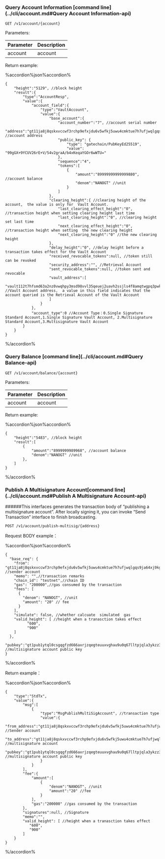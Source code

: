 
### Query Account Information  [command line](../cli/account.md#Query Account Information-api)
  
```
GET /v1/account/{account}
```
Parameters:

| Parameter |Description|
| :---- | :---- |
| account | account |

Return example:

%accordion%json%accordion%
```
{
    "height":"5129", //block height
    "result":{
        "type":"AccountResp",
        "value":{
            "account_field":{
                "type":"VaultAccount",
                "value":{
                    "base_account":{
                        "account_number":"7", //account serial number
                        "address":"gt11ja8j8qskxvccwf3rchp9efxjdu6v5wfkj5uwu4cmktue7h7ufjwqlgqs9ja64xj9kgd5zj", //account address
                        "public_key": {
                            "type": "gatechain/PubKeyEd25519",
                            "value": "99gGX+9YCUV26rE+V/54v2graA/b4xKeqaYGOr6wWTU="
                        },                        
                        "sequence":"4",
                        "tokens":[
                            {
                                "amount":"89999999999999880", //account balance
                                "denom":"NANOGT" //unit
                            }
                        ]
                    },
                    "clearing_height":{ //clearing height of the account,  the value is only for  Vault Account. 
                        "last_clearing_effect_height":"0", //transaction height when setting clearing height last time
                        "last_clearing_height":"0", //clearing height set last time
                        "next_clearing_effect_height":"0", //transaction height when setting  the new clearing height 
                        "next_clearing_height":"0" //the new clearing height
                    },
                    "delay_height":"0", //delay height before a transaction takes effect for the Vault Account
                    "received_revocable_tokens":null, //token still can be revoked 
                    "security_address":"", //Retrieval Account
                    "sent_revocable_tokens":null, //token sent and revocable
                    "vault_address":[
                        "vault112t7hfsmd63a2nz0vwqhpy3msd98vvl35qeuej2uavh2ssjls4f8amqtwgpq3pwksgdqfe6" //Vault Account address,  a value in this field indicates that the  account queried is the Retrieval Account of the Vault Account 
                    ]
                }
            },
            "account_type":0 //Account Type：0.Single Signature Standard Account,1.Single Signature Vault Account, 2.Multisignature Standard Account,3.Multisignature Vault Account
        } 
    }
}
```
%/accordion%


### Query Balance [command line](../cli/account.md#Query Balance-api)
```
GET /v1/account/balance/{account}
```
Parameters:

| Parameter |Description|
| :----| :---- |
| account | account |

Return example:

%accordion%json%accordion%

```
{
    "height":"5483", //block height
    "result":[
        {
            "amount":"8999999989968", //account balance
            "denom":"NANOGT" //unit
        },
    ]
}
```
%/accordion%


### Publish A Multisignature  Account[command line](../cli/account.md#Publish A Multisignature  Account-api)

######This interfaces generates  the transaction body of “publishing a multisignature  account”. After locally  signing it, you can invoke “Send Transaction” interface to finish broadcasting. 
```
POST /v1/account/publish-multisig/{address}
```
Request BODY example：

%accordion%json%accordion%

```
{
  "base_req": {
    "from": "gt11ja8j8qskxvccwf3rchp9efxjdu6v5wfkj5uwu4cmktue7h7ufjwqlgqs9ja64xj9kgd5zj", //sender account
    "memo": "",//transaction remarks
    "chain_id": "testnet",//chain ID
    "gas": "200000",//gas consumed by the transaction
    "fees": [
      {
        "denom": "NANOGT", //unit
        "amount": "20" // fee
      }
    ],
    "simulate": false, //whether calcuate  simulated  gas 
    "valid_height": [ //height when a tranasction takes effect
          "600",
          "900"
    ] 
  },
  "pubkey":"gt1pub1ytql0csgqgfzd666axrjzqegteuuxvghau9u0q67lltpjqla3ykzz3t8efmh6sqhyt4uhnh3q5fzd666axrjzqkhwmygytf0grzudhv69h9ttcy4xhze0v4mtf4jza6mrp0j3lq68qfzd666axrjzqn6wmq0uuyvxr8tywehal0zyzhpy5tv4h5tpryvc449jmznnzdruqy68ks2" //multisignature account public key
}
```
%/accordion%

Return example：

%accordion%json%accordion%

```
{
    "type":"StdTx",
    "value":{
        "msg":[
            {
                "type":"MsgPublishMultiSigAccount", //transaction type
                "value":{
                    "from_address":"gt11ja8j8qskxvccwf3rchp9efxjdu6v5wfkj5uwu4cmktue7h7ufjwqlgqs9ja64xj9kgd5zj", //Sender account
                    "to_address":"gt11ja8j8qskxvccwf3rchp9efxjdu6v5wfkj5uwu4cmktue7h7ufjwqlgqs9ja64xj9kgd5zj", //multisignature account 
						"pubkey":"gt1pub1ytql0csgqgfzd666axrjzqegteuuxvghau9u0q67lltpjqla3ykzz3t8efmh6sqhyt4uhnh3q5fzd666axrjzqkhwmygytf0grzudhv69h9ttcy4xhze0v4mtf4jza6mrp0j3lq68qfzd666axrjzqn6wmq0uuyvxr8tywehal0zyzhpy5tv4h5tpryvc449jmznnzdruqy68ks2" //multisignature account public key
                }
            }
        ],
        "fee":{
            "amount":[
                {
                    "denom":"NANOGT", //unit
                    "amount":"20" //fee
                }
            ],
            "gas":"200000" //gas consumed by the transaction
        },
        "signatures":null, //Signature
        "memo":"",
        "valid_height": [ //height when a tranasction takes effect
           "600",
           "900"
        ] 
    }
}
```
%/accordion%


